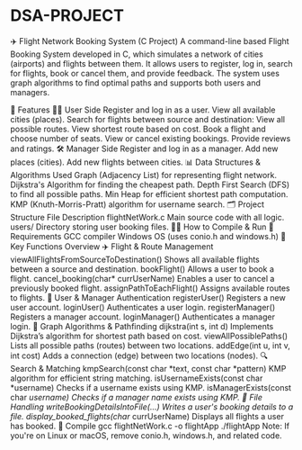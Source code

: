 # DSA-PROJECT
✈️ Flight Network Booking System (C Project)
A command-line based Flight Booking System developed in C, which simulates a network of cities (airports) and flights between them. It allows users to register, log in, search for flights, book or cancel them, and provide feedback. The system uses graph algorithms to find optimal paths and supports both users and managers.

📌 Features
🧑‍💼 User Side
Register and log in as a user.
View all available cities (places).
Search for flights between source and destination:
View all possible routes.
View shortest route based on cost.
Book a flight and choose number of seats.
View or cancel existing bookings.
Provide reviews and ratings.
🛠️ Manager Side
Register and log in as a manager.
Add new places (cities).
Add new flights between cities.
📊 Data Structures & Algorithms Used
Graph (Adjacency List) for representing flight network.
Dijkstra's Algorithm for finding the cheapest path.
Depth First Search (DFS) to find all possible paths.
Min Heap for efficient shortest path computation.
KMP (Knuth-Morris-Pratt) algorithm for username search.
🗂️ Project Structure
File	Description
flightNetWork.c	Main source code with all logic.
users/	Directory storing user booking files.
🧑‍💻 How to Compile & Run
🔧 Requirements
GCC compiler
Windows OS (uses conio.h and windows.h)
🔧 Key Functions Overview
✈️ Flight & Route Management
viewAllFlightsFromSourceToDestination()
Shows all available flights between a source and destination.
bookFlight()
Allows a user to book a flight.
cancel_booking(char* currUserName)
Enables a user to cancel a previously booked flight.
assignPathToEachFlight()
Assigns available routes to flights.
👥 User & Manager Authentication
registerUser()
Registers a new user account.
loginUser()
Authenticates a user login.
registerManager()
Registers a manager account.
loginManager()
Authenticates a manager login.
📍 Graph Algorithms & Pathfinding
dijkstra(int s, int d)
Implements Dijkstra’s algorithm for shortest path based on cost.
viewAllPossiblePaths()
Lists all possible paths (routes) between two locations.
addEdge(int u, int v, int cost)
Adds a connection (edge) between two locations (nodes).
🔍 Search & Matching
kmpSearch(const char *text, const char *pattern)
KMP algorithm for efficient string matching.
isUsernameExists(const char *username)
Checks if a username exists using KMP.
isManagerExists(const char *username)
Checks if a manager name exists using KMP.
📁 File Handling
writeBookingDetailsIntoFile(...)
Writes a user's booking details to a file.
display_booked_flights(char* currUserName)
Displays all flights a user has booked.
🔨 Compile
gcc flightNetWork.c -o flightApp
./flightApp
Note: If you're on Linux or macOS, remove conio.h, windows.h, and related code.

